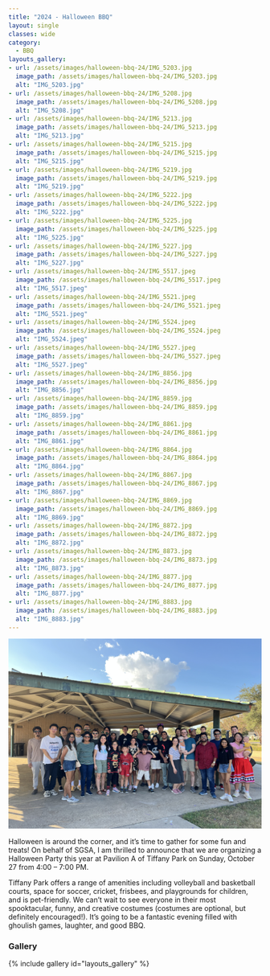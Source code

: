 ```yaml
---
title: "2024 - Halloween BBQ"
layout: single
classes: wide
category:
  - BBQ
layouts_gallery:
- url: /assets/images/halloween-bbq-24/IMG_5203.jpg
  image_path: /assets/images/halloween-bbq-24/IMG_5203.jpg
  alt: "IMG_5203.jpg"
- url: /assets/images/halloween-bbq-24/IMG_5208.jpg
  image_path: /assets/images/halloween-bbq-24/IMG_5208.jpg
  alt: "IMG_5208.jpg"
- url: /assets/images/halloween-bbq-24/IMG_5213.jpg
  image_path: /assets/images/halloween-bbq-24/IMG_5213.jpg
  alt: "IMG_5213.jpg"
- url: /assets/images/halloween-bbq-24/IMG_5215.jpg
  image_path: /assets/images/halloween-bbq-24/IMG_5215.jpg
  alt: "IMG_5215.jpg"
- url: /assets/images/halloween-bbq-24/IMG_5219.jpg
  image_path: /assets/images/halloween-bbq-24/IMG_5219.jpg
  alt: "IMG_5219.jpg"
- url: /assets/images/halloween-bbq-24/IMG_5222.jpg
  image_path: /assets/images/halloween-bbq-24/IMG_5222.jpg
  alt: "IMG_5222.jpg"
- url: /assets/images/halloween-bbq-24/IMG_5225.jpg
  image_path: /assets/images/halloween-bbq-24/IMG_5225.jpg
  alt: "IMG_5225.jpg"
- url: /assets/images/halloween-bbq-24/IMG_5227.jpg
  image_path: /assets/images/halloween-bbq-24/IMG_5227.jpg
  alt: "IMG_5227.jpg"
- url: /assets/images/halloween-bbq-24/IMG_5517.jpeg
  image_path: /assets/images/halloween-bbq-24/IMG_5517.jpeg
  alt: "IMG_5517.jpeg"
- url: /assets/images/halloween-bbq-24/IMG_5521.jpeg
  image_path: /assets/images/halloween-bbq-24/IMG_5521.jpeg
  alt: "IMG_5521.jpeg"
- url: /assets/images/halloween-bbq-24/IMG_5524.jpeg
  image_path: /assets/images/halloween-bbq-24/IMG_5524.jpeg
  alt: "IMG_5524.jpeg"
- url: /assets/images/halloween-bbq-24/IMG_5527.jpeg
  image_path: /assets/images/halloween-bbq-24/IMG_5527.jpeg
  alt: "IMG_5527.jpeg"
- url: /assets/images/halloween-bbq-24/IMG_8856.jpg
  image_path: /assets/images/halloween-bbq-24/IMG_8856.jpg
  alt: "IMG_8856.jpg"
- url: /assets/images/halloween-bbq-24/IMG_8859.jpg
  image_path: /assets/images/halloween-bbq-24/IMG_8859.jpg
  alt: "IMG_8859.jpg"
- url: /assets/images/halloween-bbq-24/IMG_8861.jpg
  image_path: /assets/images/halloween-bbq-24/IMG_8861.jpg
  alt: "IMG_8861.jpg"
- url: /assets/images/halloween-bbq-24/IMG_8864.jpg
  image_path: /assets/images/halloween-bbq-24/IMG_8864.jpg
  alt: "IMG_8864.jpg"
- url: /assets/images/halloween-bbq-24/IMG_8867.jpg
  image_path: /assets/images/halloween-bbq-24/IMG_8867.jpg
  alt: "IMG_8867.jpg"
- url: /assets/images/halloween-bbq-24/IMG_8869.jpg
  image_path: /assets/images/halloween-bbq-24/IMG_8869.jpg
  alt: "IMG_8869.jpg"
- url: /assets/images/halloween-bbq-24/IMG_8872.jpg
  image_path: /assets/images/halloween-bbq-24/IMG_8872.jpg
  alt: "IMG_8872.jpg"
- url: /assets/images/halloween-bbq-24/IMG_8873.jpg
  image_path: /assets/images/halloween-bbq-24/IMG_8873.jpg
  alt: "IMG_8873.jpg"
- url: /assets/images/halloween-bbq-24/IMG_8877.jpg
  image_path: /assets/images/halloween-bbq-24/IMG_8877.jpg
  alt: "IMG_8877.jpg"
- url: /assets/images/halloween-bbq-24/IMG_8883.jpg
  image_path: /assets/images/halloween-bbq-24/IMG_8883.jpg
  alt: "IMG_8883.jpg"
---
```


<img src="https://github.com/tamusgsa/tamusgsa.github.io/blob/master/assets/images/halloween-bbq-24/IMG_5203.jpg?raw=true" alt="Header" width="900"> 

Halloween is around the corner, and it’s time to gather for some fun and treats! On behalf of SGSA, I am thrilled to announce that we are organizing a Halloween Party this year at Pavilion A of Tiffany Park on Sunday, October 27 from 4:00 – 7:00 PM. 

Tiffany Park offers a range of amenities including volleyball and basketball courts, space for soccer, cricket, frisbees, and playgrounds for children, and is pet-friendly. We can’t wait to see everyone in their most spooktacular, funny, and creative costumes (costumes are optional, but definitely encouraged!). It’s going to be a fantastic evening filled with ghoulish games, laughter, and good BBQ.

### Gallery 

{% include gallery id="layouts_gallery" %}
 


